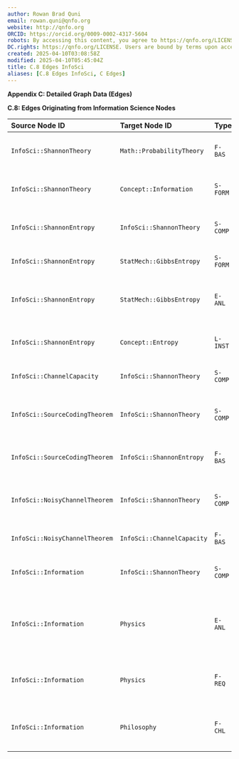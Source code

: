 ```yaml
---
author: Rowan Brad Quni
email: rowan.quni@qnfo.org
website: http://qnfo.org
ORCID: https://orcid.org/0009-0002-4317-5604
robots: By accessing this content, you agree to https://qnfo.org/LICENSE. Non-commercial use only. Attribution required.
DC.rights: https://qnfo.org/LICENSE. Users are bound by terms upon access.
created: 2025-04-10T03:08:58Z
modified: 2025-04-10T05:45:04Z
title: C.8 Edges InfoSci
aliases: [C.8 Edges InfoSci, C Edges]
---
```


**Appendix C: Detailed Graph Data (Edges)**

**C.8: Edges Originating from Information Science Nodes**

| Source Node ID                 | Target Node ID             | Type     | Rationale                                                                                                                                                                             | Conf. | Dir. |
|:----------------------------- |:------------------------- |:------- |:------------------------------------------------------------------------------------------------------------------------------------------------------------------------------------ |:---- |:--- |
| `InfoSci::ShannonTheory`       | `Math::ProbabilityTheory`  | `F-BAS`  | Shannon Information Theory is mathematically formulated using and relies fundamentally on probability theory.                                                                         | H     | D    |
| `InfoSci::ShannonTheory`       | `Concept::Information`     | `S-FORM` | Provides a specific, quantitative, syntactic definition of information as reduction of uncertainty.                                                                                   | H     | D    |
| `InfoSci::ShannonEntropy`      | `InfoSci::ShannonTheory`   | `S-COMP` | Shannon Entropy (H) is a core concept/measure defined within Shannon Information Theory.                                                                                              | H     | D    |
| `InfoSci::ShannonEntropy`      | `StatMech::GibbsEntropy`   | `S-FORM` | Shannon Entropy has the identical mathematical form as Gibbs Entropy.                                                                                                                 | H     | S    |
| `InfoSci::ShannonEntropy`      | `StatMech::GibbsEntropy`   | `E-ANL`  | The identical form suggests a deep analogy related to uncertainty/information/number of states between the two concepts.                                                              | H     | S    |
| `InfoSci::ShannonEntropy`      | `Concept::Entropy`         | `L-INST` | Shannon Entropy is a specific instance of the broader concept of entropy, focused on information/uncertainty.                                                                         | H     | D    |
| `InfoSci::ChannelCapacity`     | `InfoSci::ShannonTheory`   | `S-COMP` | Channel Capacity (C) is a core concept/limit defined within Shannon Information Theory.                                                                                               | H     | D    |
| `InfoSci::SourceCodingTheorem` | `InfoSci::ShannonTheory`   | `S-COMP` | The Source Coding Theorem is a key result derived within Shannon Information Theory concerning data compression limits.                                                               | H     | D    |
| `InfoSci::SourceCodingTheorem` | `InfoSci::ShannonEntropy`  | `F-BAS`  | The limit for lossless compression is determined by the Shannon Entropy of the source.                                                                                                | H     | D    |
| `InfoSci::NoisyChannelTheorem` | `InfoSci::ShannonTheory`   | `S-COMP` | The Noisy-Channel Coding Theorem is a key result derived within Shannon Information Theory concerning reliable communication limits.                                                  | H     | D    |
| `InfoSci::NoisyChannelTheorem` | `InfoSci::ChannelCapacity` | `F-BAS`  | The limit for reliable communication is determined by the Channel Capacity.                                                                                                           | H     | D    |
| `InfoSci::Information`         | `InfoSci::ShannonTheory`   | `S-COMP` | The specific syntactic concept of information (reduction of uncertainty) is central to Shannon Theory.                                                                                | H     | D    |
| `InfoSci::Information`         | `Physics`                  | `E-ANL`  | Connections between Shannon’s syntactic information and physical concepts like entropy or energy are often analogical or require careful interpretation (e.g., Landauer’s principle). | M     | S    |
| `InfoSci::Information`         | `Physics`                  | `F-REQ`  | The precise relationship between abstract Shannon information and physical reality requires further explanation/unification.                                                          | M     | D    |
| `InfoSci::Information`         | `Philosophy`               | `F-CHL`  | Shannon’s purely syntactic definition challenges broader philosophical concepts of information involving meaning or semantics.                                                        | H     | D    |
